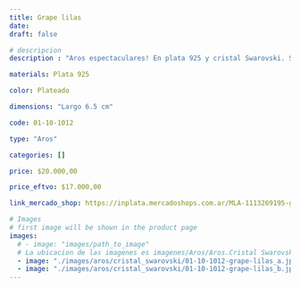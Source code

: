 ```yaml
---
title: Grape lilas
date: 
draft: false

# descripcion
description : "Aros espectaculares! En plata 925 y cristal Swarovski. Simplemente bellísimos."

materials: Plata 925

color: Plateado

dimensions: "Largo 6.5 cm"

code: 01-10-1012

type: "Aros"

categories: []

price: $20.000,00

price_eftvo: $17.000,00

link_mercado_shop: https://inplata.mercadoshops.com.ar/MLA-1113269195-grape-lilas-_JM

# Images
# first image will be shown in the product page
images:
  # - image: "images/path_to_image"
  # La ubicacion de las imagenes es imagenes/Aros/Aros.Cristal Swarovski/01-10-1012-grape-lilas
  - image: "./images/aros/cristal_swarovski/01-10-1012-grape-lilas_a.jpg"
  - image: "./images/aros/cristal_swarovski/01-10-1012-grape-lilas_b.jpg"
---
```

